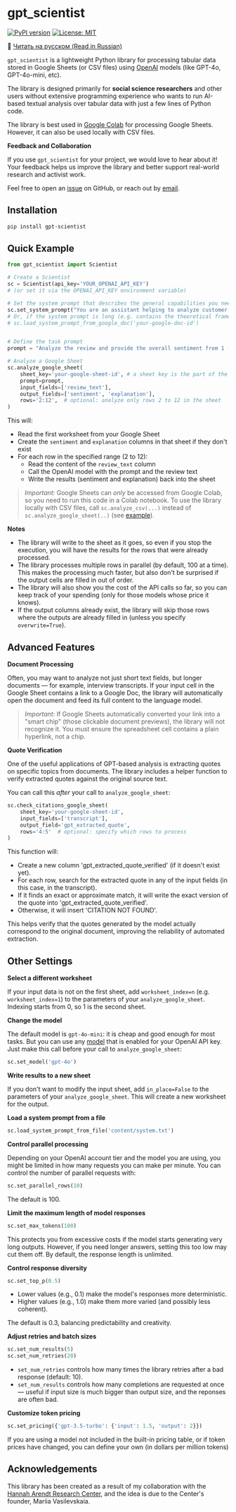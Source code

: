# gpt_scientist

[![PyPI version](https://badge.fury.io/py/gpt-scientist.svg)](https://badge.fury.io/py/gpt-scientist)
[![License: MIT](https://img.shields.io/badge/License-MIT-yellow.svg)](https://opensource.org/licenses/MIT)

🔵 [Читать на русском (Read in Russian)](README_ru.md)

`gpt_scientist` is a lightweight Python library for processing tabular data stored in Google Sheets (or CSV files) using [OpenAI](https://openai.com/) models (like GPT-4o, GPT-4o-mini, etc).

The library is designed primarily for **social science researchers** and other users without extensive programming experience who wants to run AI-based textual analysis over tabular data with just a few lines of Python code.

The library is best used in [Google Colab](https://colab.research.google.com/) for processing Google Sheets.
However, it can also be used locally with CSV files.

**Feedback and Collaboration**

If you use `gpt_scientist` for your project, we would love to hear about it!
Your feedback helps us improve the library and better support real-world research and activist work.

Feel free to open an [issue](https://github.com/nadia-polikarpova/gpt-scientist/issues) on GitHub, or reach out by [email](mailto:npolikarpova@ucsd.edu).


## Installation

```bash
pip install gpt-scientist
```

## Quick Example

```python
from gpt_scientist import Scientist

# Create a Scientist
sc = Scientist(api_key='YOUR_OPENAI_API_KEY')
# (or set it via the OPENAI_API_KEY environment variable)

# Set the system prompt that describes the general capabilities you need:
sc.set_system_prompt("You are an assistant helping to analyze customer reviews.")
# Or, if the system prompt is long (e.g. contains the theoretical frame of your research study), you can load it from a google doc:
# sc.load_system_prompt_from_google_doc('your-google-doc-id')


# Define the task prompt
prompt = "Analyze the review and provide the overall sentiment from 1 (very negative) to 5 (very positive), together with a short explanation."

# Analyze a Google Sheet
sc.analyze_google_sheet(
    sheet_key='your-google-sheet-id', # a sheet key is the part of the URL after /d/ and before the next /
    prompt=prompt,
    input_fields=['review_text'],
    output_fields=['sentiment', 'explanation'],
    rows='2:12',  # optional: analyze only rows 2 to 12 in the sheet
)
```

This will:
- Read the first worksheet from your Google Sheet
- Create the `sentiment` and `explanation` columns in that sheet if they don't exist
- For each row in the specified range (2 to 12):
  - Read the content of the `review_text` column
  - Call the OpenAI model with the prompt and the review text
  - Write the results (sentiment and explanation) back into the sheet

> *Important:*
> Google Sheets can *only* be accessed from Google Colab, so you need to run this code in a Colab notebook.
> To use the library locally with CSV files, call `sc.analyze_csv(...)` instead of `sc.analyze_google_sheet(..)` (see [example](https://github.com/nadia-polikarpova/gpt-scientist/blob/main/examples/review_sentiment/example.py)).

**Notes**
- The library will write to the sheet as it goes, so even if you stop the execution, you will have the results for the rows that were already processed.
- The library processes multiple rows in parallel (by default, 100 at a time). This makes the processing much faster, but also don't be surprised if the output cells are filled in out of order.
- The library will also show you the cost of the API calls so far, so you can keep track of your spending (only for those models whose price it knows).
- If the output columns already exist, the library will skip those rows where the outputs are already filled in (unless you specify `overwrite=True`).

## Advanced Features

**Document Processing**

Often, you may want to analyze not just short text fields, but longer documents — for example, interview transcripts.
If your input cell in the Google Sheet contains a link to a Google Doc, the library will automatically open the document and feed its full content to the language model.

> *Important:*
> If Google Sheets automatically converted your link into a "smart chip" (those clickable document previews), the library will not recognize it.
> You must ensure the spreadsheet cell contains a plain hyperlink, not a chip.

**Quote Verification**

One of the useful applications of GPT-based analysis is extracting quotes on specific topics from documents.
The library includes a helper function to verify extracted quotes against the original source text.

You can call this *after* your call to `analyze_google_sheet`:

```python
sc.check_citations_google_sheet(
    sheet_key='your-google-sheet-id',
    input_fields=['transcript'],
    output_field='gpt_extracted_quote',
    rows='4:5'  # optional: specify which rows to process
)
```

This function will:
- Create a new column 'gpt_extracted_quote_verified' (if it doesn't exist yet).
- For each row, search for the extracted quote in any of the input fields (in this case, in the transcript).
- If it finds an exact or approximate match, it will write the exact version of the quote into 'gpt_extracted_quote_verified'.
- Otherwise, it will insert 'CITATION NOT FOUND'.

This helps verify that the quotes generated by the model actually correspond to the original document, improving the reliability of automated extraction.

## Other Settings

**Select a different worksheet**

If your input data is not on the first sheet, add `worksheet_index=n` (e.g. `worksheet_index=1`) to the parameters of your `analyze_google_sheet`.
Indexing starts from 0, so 1 is the second sheet.

**Change the model**

The default model is `gpt-4o-mini`: it is cheap and good enough for most tasks.
But you can use any [model](https://platform.openai.com/docs/models) that is enabled for your OpenAI API key.
Just make this call before your call to `analyze_google_sheet`:

```python
sc.set_model('gpt-4o')
```

**Write results to a new sheet**

If you don't want to modify the input sheet, add `in_place=False` to the parameters of your `analyze_google_sheet`. This will create a new worksheet for the output.

**Load a system prompt from a file**

```python
sc.load_system_prompt_from_file('content/system.txt')
```

**Control parallel processing**

Depending on your OpenAI account tier and the model you are using, you might be limited in how many requests you can make per minute.
You can control the number of parallel requests with:

```python
sc.set_parallel_rows(10)
```

The default is 100.

**Limit the maximum length of model responses**

```python
sc.set_max_tokens(100)
```

This protects you from excessive costs if the model starts generating very long outputs.
However, if you need longer answers, setting this too low may cut them off.
By default, the response length is unlimited.

**Control response diversity**

```python
sc.set_top_p(0.5)
```

- Lower values (e.g., 0.1) make the model's responses more deterministic.
- Higher values (e.g., 1.0) make them more varied (and possibly less coherent).

The default is 0.3, balancing predictability and creativity.

**Adjust retries and batch sizes**

```python
sc.set_num_results(5)
sc.set_num_retries(20)
```

- `set_num_retries` controls how many times the library retries after a bad response (default: 10).
- `set_num_results` controls how many completions are requested at once — useful if input size is much bigger than output size, and the reponses are often bad.

**Customize token pricing**

```python
sc.set_pricing({'gpt-3.5-turbo': {'input': 1.5, 'output': 2}})
```

If you are using a model not included in the built-in pricing table, or if token prices have changed, you can define your own (in dollars per million tokens)

## Acknowledgements

This library has been created as a result of my collaboration with the [Hannah Arendt Research Center](https://www.tharesearch.center/en), and the idea is due to the Center's founder, Mariia Vasilevskaia.
